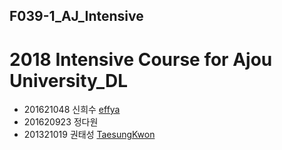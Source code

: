 ## F039-1_AJ_Intensive
# 2018 Intensive Course for Ajou University_DL

*  201621048 신희수 [effya](https://github.com/effya)
*  201620923 정다원
*  201321019 권태성 [TaesungKwon](https://github.com/TaesungKwon)
